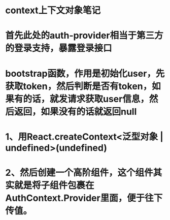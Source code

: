 # context上下文对象笔记

# 首先此处的auth-provider相当于第三方的登录支持，暴露登录接口

<!-- 解释auth-context里面各个函数的意思 -->
# bootstrap函数，作用是初始化user，先获取token，然后判断是否有token，如果有的话，就发请求获取user信息，然后返回，如果没有的话就返回null

# 1、用React.createContext<泛型对象 | undefined>(undefined)
# 2、然后创建一个高阶组件，这个组件其实就是将子组件包裹在AuthContext.Provider里面，便于往下传值。
